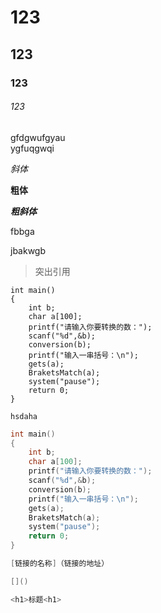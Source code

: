 # 123
## 123
### 123
###### 123
gfdgwufgyau<br>ygfuqgwqi

*斜体*

**粗体**

***粗斜体***

fbbga

jbakwgb
>突出引用

	int main()
	{
		int b;
		char a[100];
		printf("请输入你要转换的数：");
		scanf("%d",&b);
		conversion(b);
		printf("输入一串括号：\n");
		gets(a);
		BraketsMatch(a);
		system("pause");
		return 0;
	}
`hsdaha`
```c
int main()
{
	int b;
	char a[100];
	printf("请输入你要转换的数：");
	scanf("%d",&b);
	conversion(b);
	printf("输入一串括号：\n");
	gets(a);
	BraketsMatch(a);
	system("pause");
	return 0;
}

[链接的名称]（链接的地址）

[]()

<h1>标题<h1>
